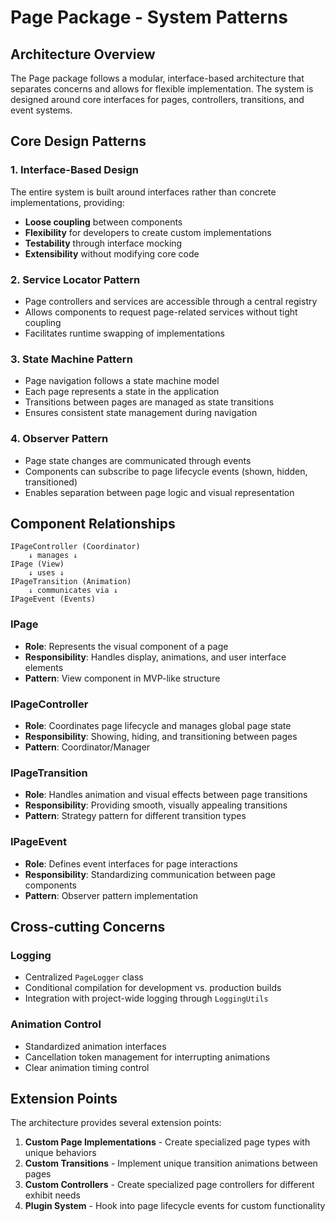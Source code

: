 # Page Package - System Patterns

## Architecture Overview

The Page package follows a modular, interface-based architecture that separates concerns and allows for flexible implementation. The system is designed around core interfaces for pages, controllers, transitions, and event systems.

## Core Design Patterns

### 1. Interface-Based Design

The entire system is built around interfaces rather than concrete implementations, providing:

- **Loose coupling** between components
- **Flexibility** for developers to create custom implementations
- **Testability** through interface mocking
- **Extensibility** without modifying core code

### 2. Service Locator Pattern

- Page controllers and services are accessible through a central registry
- Allows components to request page-related services without tight coupling
- Facilitates runtime swapping of implementations

### 3. State Machine Pattern

- Page navigation follows a state machine model
- Each page represents a state in the application
- Transitions between pages are managed as state transitions
- Ensures consistent state management during navigation

### 4. Observer Pattern

- Page state changes are communicated through events
- Components can subscribe to page lifecycle events (shown, hidden, transitioned)
- Enables separation between page logic and visual representation

## Component Relationships

```
IPageController (Coordinator)
    ↓ manages ↓
IPage (View)
    ↓ uses ↓
IPageTransition (Animation)
    ↓ communicates via ↓
IPageEvent (Events)
```

### IPage

- **Role**: Represents the visual component of a page
- **Responsibility**: Handles display, animations, and user interface elements
- **Pattern**: View component in MVP-like structure

### IPageController

- **Role**: Coordinates page lifecycle and manages global page state
- **Responsibility**: Showing, hiding, and transitioning between pages
- **Pattern**: Coordinator/Manager

### IPageTransition

- **Role**: Handles animation and visual effects between page transitions
- **Responsibility**: Providing smooth, visually appealing transitions
- **Pattern**: Strategy pattern for different transition types

### IPageEvent

- **Role**: Defines event interfaces for page interactions
- **Responsibility**: Standardizing communication between page components
- **Pattern**: Observer pattern implementation

## Cross-cutting Concerns

### Logging

- Centralized `PageLogger` class
- Conditional compilation for development vs. production builds
- Integration with project-wide logging through `LoggingUtils`

### Animation Control

- Standardized animation interfaces
- Cancellation token management for interrupting animations
- Clear animation timing control

## Extension Points

The architecture provides several extension points:

1. **Custom Page Implementations** - Create specialized page types with unique behaviors
2. **Custom Transitions** - Implement unique transition animations between pages
3. **Custom Controllers** - Create specialized page controllers for different exhibit needs
4. **Plugin System** - Hook into page lifecycle events for custom functionality
